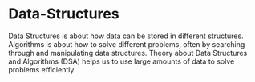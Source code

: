 # Data-Structures
Data Structures is about how data can be stored in different structures. Algorithms is about how to solve different problems, often by searching through and manipulating data structures. Theory about Data Structures and Algorithms (DSA) helps us to use large amounts of data to solve problems efficiently.
